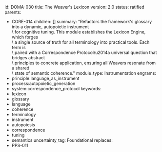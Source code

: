 id: DOMA-030
title: The Weaver's Lexicon
version: 2.0
status: ratified
parents:
- CORE-014
children: []
summary: "Refactors the framework's glossary into a dynamic, autopoietic instrument\
  \ for cognitive tuning. This module establishes the Lexicon Engine, which forges\
  \ a single source of truth for all terminology into practical tools. Each term is\
  \ paired with a Correspondence Protocol\u2014a universal question that bridges abstract\
  \ principles to concrete application, ensuring all Weavers resonate from a shared\
  \ state of semantic coherence."
module_type: Instrumentation
engrams:
- principle:language_as_instrument
- process:autopoietic_generation
- system:correspondence_protocol
keywords:
- lexicon
- glossary
- language
- coherence
- terminology
- instrument
- autopoiesis
- correspondence
- tuning
- semantics
uncertainty_tag: Foundational
replaces:
- PPS-011